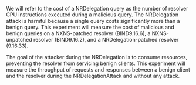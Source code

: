 We will refer to the cost of a NRDelegation query as the number of resolver CPU instructions executed during a malicious query. The NRDelegation attack is harmful because a single query costs significantly more than a benign query. This experiment will measure the cost of malicious and benign queries on a NXNS-patched resolver (BIND9.16.6), a NXNS-unpatched resolver (BIND9.16.2), and a NRDelegation-patched resolver (9.16.33).

The goal of the attacker during the NRDelegation is to consume resources, preventing the resolver from servicing benign clients. This experiment will measure the throughput of requests and responses between a benign client and the resolver during the NRDelegationAttack and without any attack.
